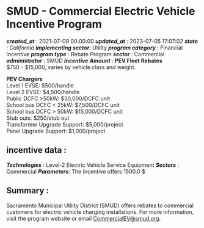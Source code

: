 # SMUD - Commercial Electric Vehicle Incentive Program 
 ***created_at*** : 2021-07-09 00:00:00 
 ***updated_at*** : 2023-07-05 17:07:02 
 ***state** : California 
 **implementing sector***: Utility 
 ***program category*** : Financial Incentive 
 ***program type*** : Rebate Program 
 ***sector*** : Commercial 
 ***administrator*** : SMUD 
 ***Incentive Amount*** : **PEV Fleet Rebates**  
$750 - $15,000, varies by vehicle class and weight.  
  
**PEV Chargers**  
Level 1 EVSE: $500/handle  
Level 2 EVSE: $4,500/handle  
Public DCFC >50kW: $30,000/DCFC unit  
School bus DCFC < 25kW: $7,500/DCFC unit  
School bus DCFC > 50kW: $15,000/DCFC unit  
Stub outs: $250/stub out  
Transformer Upgrade Support: $5,000/project  
Panel Upgrade Support: $1,000/project

 
 ## incentive data : 
 ***Technologies*** : Level-2 Electric Vehicle Service Equipment 
 ***Sectors*** : Commercial 
 ***Parameters***: The Incentive offers 1500.0 $ 
 
 ## Summary : 
 Sacramento Municipal Utility District (SMUD) offers rebates to commercial
customers for electric vehicle charging installations. For more information,
visit the program website or email CommercialEV@smud.org.

 
 